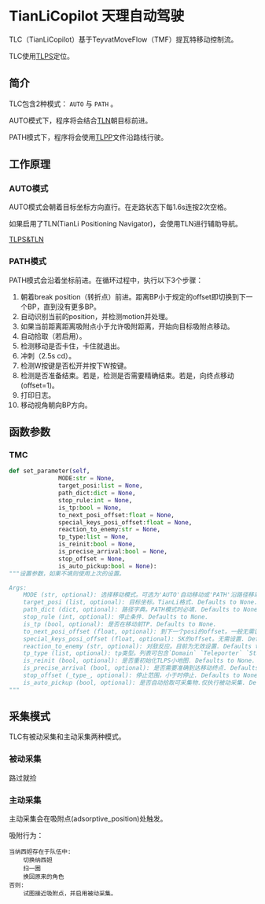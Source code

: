 # TianLiCopilot 天理自动驾驶

TLC（TianLiCopilot）基于TeyvatMoveFlow（TMF）提瓦特移动控制流。

TLC使用[TLPS](TianLiPositioningSystem)定位。

## 简介

TLC包含2种模式： `AUTO` 与 `PATH` 。

AUTO模式下，程序将会结合[TLN](TianLiPositioningSystem)朝目标前进。

PATH模式下，程序将会使用[TLPP](TianLiPositioningPath.md)文件沿路线行驶。

## 工作原理

### AUTO模式

AUTO模式会朝着目标坐标方向直行。在走路状态下每1.6s连按2次空格。

如果启用了TLN(TianLi Positioning Navigator)，会使用TLN进行辅助导航。

[TLPS&TLN](TianLiPositioningSystem.md)

### PATH模式

PATH模式会沿着坐标前进。在循环过程中，执行以下3个步骤：

01. 朝着break position（转折点）前进。距离BP小于规定的offset即切换到下一个BP，直到没有更多BP。
02. 自动识别当前的position，并检测motion并处理。
03. 如果当前距离距离吸附点小于允许吸附距离，开始向目标吸附点移动。
04. 自动拾取（若启用）。
05. 检测移动是否卡住，卡住就退出。
06. 冲刺（2.5s cd）。
07. 检测W按键是否松开并按下W按键。
08. 检测是否准备结束。若是，检测是否需要精确结束。若是，向终点移动(offset=1)。
09. 打印日志。
10. 移动视角朝向BP方向。

## 函数参数

### TMC

```python
def set_parameter(self,
              MODE:str = None,
              target_posi:list = None,
              path_dict:dict = None,
              stop_rule:int = None,
              is_tp:bool = None,
              to_next_posi_offset:float = None,
              special_keys_posi_offset:float = None,
              reaction_to_enemy:str = None,
              tp_type:list = None,
              is_reinit:bool = None,
              is_precise_arrival:bool = None,
              stop_offset = None,
              is_auto_pickup:bool = None):
"""设置参数，如果不填则使用上次的设置。

Args:
    MODE (str, optional): 选择移动模式。可选为'AUTO'自动移动或'PATH'沿路径移动. Defaults to None.
    target_posi (list, optional): 目标坐标。TianLi格式. Defaults to None.
    path_dict (dict, optional): 路径字典。PATH模式时必填. Defaults to None.
    stop_rule (int, optional): 停止条件. Defaults to None.
    is_tp (bool, optional): 是否在移动前TP. Defaults to None.
    to_next_posi_offset (float, optional): 到下一个posi的offset。一般无需设置. Defaults to None.
    special_keys_posi_offset (float, optional): SK的offset。无需设置. Defaults to None.
    reaction_to_enemy (str, optional): 对敌反应。目前为无效设置. Defaults to None.
    tp_type (list, optional): tp类型。列表可包含`Domain` `Teleporter` `Statue`. Defaults to None.
    is_reinit (bool, optional): 是否重初始化TLPS小地图. Defaults to None.
    is_precise_arrival (bool, optional): 是否需要准确到达移动终点. Defaults to None.
    stop_offset (_type_, optional): 停止范围，小于时停止. Defaults to None.
    is_auto_pickup (bool, optional): 是否自动拾取可采集物.仅执行被动采集. Defaults to None.
"""
```

## 采集模式

TLC有被动采集和主动采集两种模式。

### 被动采集

路过就捡

### 主动采集

主动采集会在吸附点(adsorptive_position)处触发。

吸附行为：

```
当纳西妲存在于队伍中:
    切换纳西妲
    扫一圈
    换回原来的角色
否则:
    试图接近吸附点，并启用被动采集。
```
